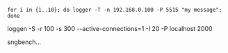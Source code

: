 ```
for i in {1..10}; do logger -T -n 192.168.0.100 -P 5515 "my message"; done
```

loggen -S -r 100 -s 300 --active-connections=1 -I 20 -P localhost 2000

sngbench...
